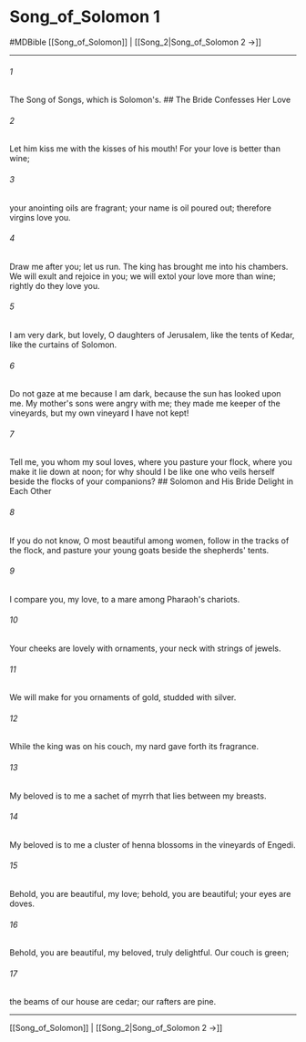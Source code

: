 # Song_of_Solomon 1
#MDBible
[[Song_of_Solomon]] | [[Song_2|Song_of_Solomon 2 →]]

***

###### 1 

The Song of Songs, which is Solomon's. ## The Bride Confesses Her Love 

###### 2 

Let him kiss me with the kisses of his mouth! For your love is better than wine; 

###### 3 

your anointing oils are fragrant; your name is oil poured out; therefore virgins love you. 

###### 4 

Draw me after you; let us run. The king has brought me into his chambers. We will exult and rejoice in you; we will extol your love more than wine; rightly do they love you. 

###### 5 

I am very dark, but lovely, O daughters of Jerusalem, like the tents of Kedar, like the curtains of Solomon. 

###### 6 

Do not gaze at me because I am dark, because the sun has looked upon me. My mother's sons were angry with me; they made me keeper of the vineyards, but my own vineyard I have not kept! 

###### 7 

Tell me, you whom my soul loves, where you pasture your flock, where you make it lie down at noon; for why should I be like one who veils herself beside the flocks of your companions? ## Solomon and His Bride Delight in Each Other 

###### 8 

If you do not know, O most beautiful among women, follow in the tracks of the flock, and pasture your young goats beside the shepherds' tents. 

###### 9 

I compare you, my love, to a mare among Pharaoh's chariots. 

###### 10 

Your cheeks are lovely with ornaments, your neck with strings of jewels. 

###### 11 

We will make for you ornaments of gold, studded with silver. 

###### 12 

While the king was on his couch, my nard gave forth its fragrance. 

###### 13 

My beloved is to me a sachet of myrrh that lies between my breasts. 

###### 14 

My beloved is to me a cluster of henna blossoms in the vineyards of Engedi. 

###### 15 

Behold, you are beautiful, my love; behold, you are beautiful; your eyes are doves. 

###### 16 

Behold, you are beautiful, my beloved, truly delightful. Our couch is green; 

###### 17 

the beams of our house are cedar; our rafters are pine. 

***

[[Song_of_Solomon]] | [[Song_2|Song_of_Solomon 2 →]]
